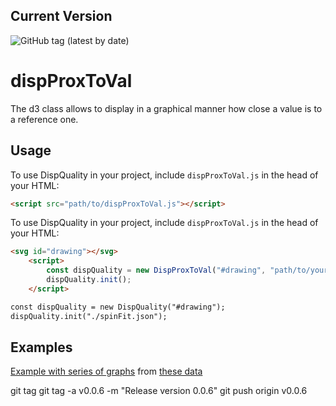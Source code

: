 ## Current Version

![GitHub tag (latest by date)](https://img.shields.io/github/v/tag/chemedata/dispProxToVal?latest)
# dispProxToVal
 The d3 class allows to display in a graphical manner how close a value is to a reference one.

## Usage

To use DispQuality in your project, include `dispProxToVal.js` in the head of your HTML:

```html
<script src="path/to/dispProxToVal.js"></script>
```

To use DispQuality in your project, include `dispProxToVal.js` in the head of your HTML:

```html
<svg id="drawing"></svg>
    <script>
        const dispQuality = new DispProxToVal("#drawing", "path/to/your/data.json");
        dispQuality.init();
    </script>

const dispQuality = new DispQuality("#drawing");
dispQuality.init("./spinFit.json");

```

## Examples

[Example with series of graphs](https://chemedata.github.io/dispProxToVal/examples)
from
[these data](./data/doubleSeries.json)

 git tag
git tag -a v0.0.6 -m "Release version 0.0.6"
  git push origin v0.0.6